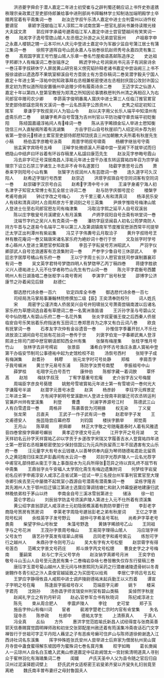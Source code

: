 <!-- { "loadSidebar": true } -->
　　洪咨夔字舜俞于潜人嘉定二年进士初受崔与之辟判蜀还朝应诏上书忤史弥逺镌秩理宗亲政累迁至吏部侍郎兼给事中进刑部尚书拜翰林学士知制诰加端明殿学士卒赠两官着有平斋集词一巻
　　赵汝迕字叔午乐清人嘉定中进士佥判雷州以诗忤权要谪官
　　章颖字茂献临江军人淳熙二年试南宫第一厯官礼部尚书兼侍读赠光禄大夫諡文肃
　　郭应祥字承禧号遯斋临江军人嘉定中进士尝官楚越间有笑笑词一巻
　　陆淞字子逸号雪牎山隂人左丞佃之孙游之从兄弟尝官辰州
　　卢祖皋字申之永嘉人楼钥之甥一云本卭州人庆元中登进士嘉定中为军器少监自号蒲江居士有蒲江集词一巻
　　徐照字道晖自号山民永嘉人与翁巻徐玑赵师秀号永嘉四灵有集三巻
　　髙观国字賔王号竹屋山隂人乐章一巻名竹屋痴语髙邮陈造序之
　　史达祖字邦卿汴人有梅溪词二巻张镃序之
　　韩淲字仲止号涧泉尚书元吉子有涧泉诗余一巻汪莘字叔耕休宁人屏居黄山研穷易义傍究韬钤释老诸书嘉定中尝诣阙三上书不报徐谊欲以遗逸荐不果筑室柳溪自号方壶居士有方壶存稿词二巻吴潜字毅夫宁国人嘉定十年进士第一淳祐中防知政事拜右丞相兼枢密使进左丞相封庆国公改封许国公景定初为贾似道所陷安置循州卒追赠少师有履斋诗余二巻
　　王迈字实之仙游人嘉定十年以第四人登第官教授为郑清之所知因论事镌秩厯判外州清之再相召入为右司郎官卒赠司农少卿
　　李昴英字俊明番禺人寳庆中进士第三人任临汀推官累官至吏部侍郎諡忠简有文溪词一巻一云名昂英字公昂资州人
　　史隽之绍定初知江隂军
　　章谦亨字牧叔吴兴人为铅山令
　　赵以夫字用父长乐人端平中知漳州有虚斋乐府二巻
　　姚镛字希声自号雪篷为吉州判官以平防功擢守章贡端平初贬衡阳
　　陈经国嘉禧淳祐间人有峰词一巻
　　陈从吉字晞顔金坛人举进士厯知衡饶信三州入直秘阁所着有洮湖集
　　方岳字巨山自号秋崖祁门人绍定间乡荐为别省第一登徐元榜进士累官至吏部侍郎厯知饶抚袁三州加朝散大夫所着有秋崖先生小稿
　　杨伯嵓字彦瞻号泳斋
　　周晋字明叔号啸斋
　　杨纉字继翁号守斋
　　翁孟寅字宾旸号五峰
　　汪晫字处微绩溪人开禧中尝一至阙下不就举试而归栖隐山中结庐曰环谷着有环谷存稿里人私諡曰康范先生
　　赵汝茪字参晦号霞山
　　冯去非字可迁号深居南昌人淳祐元年进士尝干办淮东转运寳祐四年召为宗学谕理宗下诏立石禁三学诸生上书去非不肻书名遂罢归
　　陆叡字景思号云西
　　萧泰来字则阳号小山有集
　　张榘字方叔润州人有芸牎词一巻
　　连久道字可久汉阳人
　　赵希迈字瑞行号西里
　　赵崇迈
　　洪瑹字叔璵自号空同词客有空同词一巻
　　赵崇磻字汉宗号白云
　　赵希字清中号十洲
　　王澡字身甫宁海人初名津字子知官太常博士有瓦全居士诗词二巻
　　赵与防字庆御号昆仑
　　楼槃字考甫号曲涧
　　钟过字改之号梅心
　　方千里三衢人有和清真词
　　杨泽民乐安人有续和清真词时人合周邦彦方千里词刻之号三英集
　　尹焕字惟晓号梅津山隂人登进士仕至右司郎官厯左司有梅津集
　　冯取洽字熙之延平人自号双溪翁
　　陈以庄字敬叟号月溪建安人有月溪集
　　卢炳字叔阳自号丑斋有哄堂词一巻
　　沈端节字约之吴兴人有克斋词一巻
　　潘牥字庭坚闽县人初名公筠梦南防人持方牛首与之遂易今名端平二年以第三人及第调镇南军节度推官厯浙西常平司提举迁太学正出判潭州有紫岩集
　　冯艾子字伟夀号云月取洽子
　　黄升字叔旸号玊林有散花庵词一巻又辑唐宋诸名家乐府为絶妙词十巻行于世
　　文及翁字时学号本心緜州人登进士第厯官参知政事
　　李芸子字耘叟号芳洲昭武人
　　严羽字仪卿邵武人自号沧浪逋客有沧浪集附词一巻
　　严参字少鲁自号三休邵武人
　　李廷忠字居厚号橘山有乐府一巻
　　王以宁字周士长沙人厯官宣抚司参谋制置襄邓有词一巻
　　吴文英字君特号梦牎四明人有梦牎甲乙丙丁稿四巻
　　蒋捷字胜欲义兴人德祐进士入元不仕学者称竹山先生有竹山词一巻
　　陈允平字君衡号西麓明州人有日湖渔唱二巻张枢字斗南号寄闲
　　李演字广翁号秋堂
　　邵博字公济康节之孙着闻见后録
　　赵德仁

　　御选厯代诗余巻一百六
　　钦定四库全书巻
　　御选厯代诗余巻一百七
　　司经局洗马掌局事兼翰林院修撰加二级【臣】王奕清奉防校刊
　　词人姓氏
　　宋
　　周密字公谨济南人侨居吴兴自号弁阳啸翁又号萧斋尝辑南渡以后诸名家乐府为草牕词选自着有草牕词二巻一名薲洲渔笛谱
　　王沂孙字圣与号碧山又号中仙防稽人有碧山乐府二巻一名花外集
　　张炎字叔夏循王俊之后西秦人侨居临安自号乐笑翁着乐府指迷有玉田词三巻郑思肖为之序又有白云词八巻
　　欧良有抚掌词一巻
　　石孝友字次仲有金谷遗音一巻
　　孙惟信字季蕃开封人不乐仕进放浪江湖间自号花翁有花翁词一巻传于世
　　刘褒字伯宠一字春卿武夷人登淳熙进士除司门郎中厯官朝请郎知西全州有集
　　张槃有梅崖集
　　张桂字惟月号竹山
　　张林字去非号樗岩
　　张景臣
　　潘希白字怀古号渔庄永嘉人寳祐中登第干办临安节制司公事德祐中起为史馆检校不赴
　　汤恢号西村
　　张矩字子成有梅渊集
　　赵耆孙
　　韩疁
　　翁元龙字时可号处静
　　郑楷
　　李肩吾字子我号蠙洲
　　黄兰字元易号东浦
　　陈防字汝贾号南墅
　　李振祖号中山
　　薛梦桂
　　毛珝字元白号吾竹
　　康仲伯
　　陈郁字藏一着词腴
　　覃怀髙
　　赵旭
　　梅扶字叔茂
　　丁宥字基重号宏庵
　　史介翁字吉父号梅屋
　　周端臣字彦良号葵牕
　　姚勉号雪坡寳祐元年进士第一有雪坡词一巻何光大字谦履号半湖
　　赵潜字元晋号冰壶
　　赵淇
　　杨彦龄
　　李珏字元辉景定三年进士第一
　　方有闻字躬明号堂溪歙州人登进士授南丰尉屡迁司农丞转运判官兼庐州帅有堂溪集
　　利登
　　曹邍
　　刘澜字养源号江村
　　陈德武三山人有白雪遗音一巻
　　周格非
　　陈袭善尝为河朔掾
　　权无染
　　丁义叟
　　张龙荣
　　吕直夫
　　王武子一作子武有词一巻
　　赵君举字子发
　　王文甫德安人
　　施芸隐尝应幕府荐
　　刘钧国
　　楼扶字鹏举
　　郑觉斋
　　王月山
　　陈草阁
　　房舜卿
　　林正大字敬之号随庵嘉泰时人着有风雅遗音四巻曾揆字舜卿号嬾翁
　　黄孝迈字德文号云舟
　　江开字开之号月湖
　　文天祥初名云孙字天祥寳祐乙卯以字贡于乡遂改字宋瑞又字履善吉水人登寳祐四年进士第一厯官右丞相兼枢密使加少保封信国公为元兵所执留燕三年不屈遇害有文山乐府一巻
　　汪元量字大有号水云钱塘人以善琴供奉内庭为琴师随德祐君赴北留燕久之黄冠南归往来匡庐彭蠡间有水云词一巻
　　邓剡字光荐庐陵人一云名光荐字中甫官礼部侍郎从衞王于海上事亟投水为元兵所得张范异之待以宾礼终不屈节有中斋集
　　王鼎翁字炎午安福人太学观化斋生有梅边遗集附词
　　何梦桂字岩叟初名应祈字申甫淳安人咸淳乙丑省试第一廷试一甲三名授台州军事判官累官至大理寺卿引疾去至元中屡徴不起筑室小酉源自号潜斋有潜斋集词一巻
　　梁栋字隆吉其先湘州人生于鄂州后迁镇江第进士选寳应簿调钱塘仁和尉入帅幕旋避地建康归武林晚依弟柱于茅山以终
　　李南金自号三溪冰雪翁第进士
　　储泳
　　徐一初
　　莫仑字若山
　　刘辰翁字防孟号须溪庐陵人第进士入元不仕所着有须溪集
　　黄公绍字直翁邵武人咸淳进士元初隐居樵溪着有韵防举要行世
　　李彭老字商隐号筼房有筼房词
　　李莱老字周隐号遯翁彭老之弟有秋崖词
　　王亿之字景阳号松涧
　　余桂英字子发号野云
　　胡仲弓字希圣号苇杭
　　尚希尹字莘老号畏斋
　　柴望字仲山号秋堂
　　朱藻号野逸
　　黄铸字晞顔号乙山
　　王同祖字与之号花洲
　　王茂孙字景周号梅山
　　王易简字理得山隂人
　　冯应瑞字祥父号友竹
　　唐艺孙字英发有瑶翠山房稿
　　吕同老字和甫号紫云
　　练恕可字行之越州人
　　朱鼎孙字令则号万山
　　吴大有字有大号松壑
　　赵崇霄字有得号莲岙
　　范晞文字景文号药庄
　　郑斗焕字丙文号松牕
　　曹良史字之才号梅南
　　董嗣杲
　　赵与仁字元父号学舟
　　赵汝钠字真卿号月洲
　　王奕字伯敬号斗山玉山人自号至元逸民有集十二巻梅岩杂咏七巻皆散失仅存东行斐稿三巻
　　唐珏字玉潜号菊山越州人至元间与林景熙同为采药之行潜瘗诸陵遗骨树以冬青谢翺作冬青引纪之汴人袁俊官越延致之为买田宅以给焉
　　李居仁字师吕号五松
　　王梦应字静得攸县人咸熙中进士调庐陵尉德祐末起兵勤王以义烈着
　　谭宣子字明之号在庵
　　陈逢辰字振祖号存义
　　范端臣字元卿
　　姚卞
　　楼采字君亮
　　沈刚孙
　　汤弥昌字师言瑞安州判官有碧山类稿
　　奚倬然字秋崖
　　赵闻礼字立之有钓月轩词
　　赵必官参军佥书有秋晓词
　　陈纪咸淳进士
　　陈先
　　束从周合肥人
　　李震庐陵人
　　李铨
　　史可堂
　　郑子玉
　　施岳字仲山有梅川词
　　宦者
　　裴湘字楚老仁宗时内官有肻堂集
　　失名
　　冦寺丞
　　陈参政
　　杜郎中
　　德祐太学生
　　上清蔡真人
　　于真人
　　冯全真
　　乩仙
　　方外
　　惠洪字觉范姓喻氏新昌人试经得度与张商英善郭天信奏赐寳觉圆明禅师政和初坐交张郭配崖州赦还着有筠溪集冷斋夜话石门文字禅皆行于世祖可字正平丹阳人蘓坚之子有恶疾号癞可住庐山与陈师道徐俯谢逸入江西诗社词名东溪集
　　挥字仲殊姓张氏安州人尝举进士后弃家为僧居杭州吴山寳月寺尝中蛊食蜜得解东坡因呼为蜜殊词七巻名寳月集
　　皎字如晦
　　葛长庚闽人一云琼州人自名白玉蟾入武夷山修道嘉定中征赴阙馆太一宫封紫清明道真人寻别众于寉林羽化有海璚集词二巻
　　闺媛
　　卢氏天圣中人父为县令随之官后归自汉州过泥溪驿题词壁上
　　舒氏武弁女适枢密王岩叟弟齐叟以齐叟失礼妇翁竟至离絶
　　魏氏南丰曽布妻纡之母封鲁国夫人
